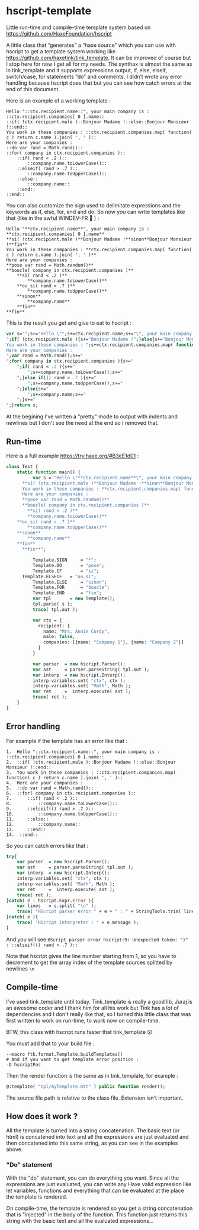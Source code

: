 # hscript-template
Little run-time and compile-time template system based on https://github.com/HaxeFoundation/hscript

A little class that “generates” a “haxe source” which you can use with hscript to get a template system working like https://github.com/haxetink/tink_template.
It can be improved of course but I stop here for now I get all for my needs.
The synthax is almost the same as in tink_template and it supports expressions output, if, else, elseif, switch/case, for statements “do” and comments.
I didn’t wrote any error handling because hscript does that but you can see how catch errors at the end of this document.

Here is an example of a working template :
```
Hello "::ctx.recipient.name::", your main company is : ::ctx.recipient.companies[ 0 ].name::
::if( !ctx.recipient.male )::Bonjour Madame !::else::Bonjour Monsieur !::end::
You work in these companies : ::ctx.recipient.companies.map( function( c ) return c.name ).join( ', ' )::
Here are your companies :
::do var rand = Math.rand()::
::for( company in ctx.recipient.companies )::
	::if( rand < .2 )::
		::company.name.toLowerCase()::
	::elseif( rand > .7 )::
		::company.name.toUpperCase()::
	::else::
		::company.name::
	::end::
::end::
```

You can also customize the sign used to delimitate expressions and the keywords as if, else, for, end and do.
So now you can wrtie templates like that (like in the awful WINDEV-FR :rofl: ) :
```
Hello "**ctx.recipient.name**", your main company is : **ctx.recipient.companies[ 0 ].name**
**si( !ctx.recipient.male )**Bonjour Madame !**sinon**Bonjour Monsieur !**fin**
You work in these companies : **ctx.recipient.companies.map( function( c ) return c.name ).join( ', ' )**
Here are your companies :
**pose var rand = Math.random()**
**boucle( company in ctx.recipient.companies )**
	**si( rand < .2 )**
		**company.name.toLowerCase()**
	**ou_si( rand > .7 )**
		**company.name.toUpperCase()**
	**sinon**
		**company.name**
	**fin**
**fin**
```
This is the result you get and give to eat to hscript : 
```haxe
var s="";s+="Hello \"";s+=ctx.recipient.name;s+="\", your main company is : ";s+=ctx.recipient.companies[ 0 ].name;s+="
";if( !ctx.recipient.male ){s+="Bonjour Madame !";}else{s+="Bonjour Monsieur !";}s+="
You work in these companies : ";s+=ctx.recipient.companies.map( function( c ) return c.name ).join( ', ' );s+="
Here are your companies :
";var rand = Math.rand();s+="
";for( company in ctx.recipient.companies ){s+="
	";if( rand < .2 ){s+="
		";s+=company.name.toLowerCase();s+="
	";}else if(() rand > .7 ){s+="
		";s+=company.name.toUpperCase();s+="
	";}else{s+="
		";s+=company.name;s+="
	";}s+="
";}return s;
```
At the begining I've written a "pretty" mode to output with indents and newlines but I don't see the need at the end so I removed that.

## Run-time

Here is a full example https://try.haxe.org/#B3eE1d01 :
```haxe
class Test {
	static function main() {
          var s = "Hello \"**ctx.recipient.name**\", your main company is : **ctx.recipient.companies[ 0 ].name**
      **si( !ctx.recipient.male )**Bonjour Madame !**sinon**Bonjour Monsieur !**fin**
      You work in these companies : **ctx.recipient.companies.map( function( c ) return c.name ).join( ', ' )**
      Here are your companies :
      **pose var rand = Math.random()**
      **boucle( company in ctx.recipient.companies )**
        **si( rand < .2 )**
		**company.name.toLowerCase()**
	**ou_si( rand > .7 )**
		**company.name.toUpperCase()**
	**sinon**
		**company.name**
	**fin**
      **fin**";

          Template.SIGN		= "*";
          Template.DO		= "pose";
          Template.IF		= "si";
	  Template.ELSEIF	= "ou_si";
          Template.ELSE		= "sinon";
          Template.FOR		= "boucle";
          Template.END		= "fin";
          var tpl		= new Template();
          tpl.parse( s );
          trace( tpl.out );

          var ctx = {
            recipient: {
              name: "Mrs. Annie Cordy",
              male: false,
              companies: [{name: "Company 1"}, {name: "Company 2"}]
            }
          }

          var parser  = new hscript.Parser();
          var ast     = parser.parseString( tpl.out );
          var interp  = new hscript.Interp();
          interp.variables.set( "ctx", ctx );
          interp.variables.set( "Math", Math );
          var ret     =  interp.execute( ast );
          trace( ret );
	}
}
```
## Error handling

For example if the template has an error like that :
```
1.  Hello "::ctx.recipient.name::", your main company is : ::ctx.recipient.companies[ 0 ].name::
2.  ::if( !ctx.recipient.male )::Bonjour Madame !::else::Bonjour Monsieur !::end::
3.  You work in these companies : ::ctx.recipient.companies.map( function( c ) return c.name ).join( ', ' )::
4.  Here are your companies :
5.  ::do var rand = Math.rand()::
6.  ::for( company in ctx.recipient.companies )::
7.  	::if( rand < .2 )::
8.  		::company.name.toLowerCase()::
9.  	::elseif(() rand > .7 )::
10.  		::company.name.toUpperCase()::
11.  	::else::
12.  		::company.name::
13.  	::end::
14.  ::end::
```
So you can catch errors like that :
```haxe
try{
	var parser	= new hscript.Parser();
	var ast 	= parser.parseString( tpl.out );
	var interp 	= new hscript.Interp();
	interp.variables.set( "ctx", ctx );
	interp.variables.set( "Math", Math );
	var ret		=  interp.execute( ast );
	trace( ret );
}catch( e : hscript.Expr.Error ){
	var lines	= s.split( "\n" );
	trace( "HScript parser error " + e + " : " + StringTools.trim( lines[ e.line - 1 ] ) );
}catch( e ){
	trace( "HScript interpreter : " + e.message );
}
```
And you will see `HScript parser error hscript:9: Unexpected token: ")" : ::elseif(() rand > .7 )::`

Note that hscript gives the line number starting from 1, so you have to decrement to get the array index of the template sources splitted by newlines `\n`

## Compile-time

I've used tink_template until today. Tink_template is really a good lib, Juraj is an awesome coder and I thank him for all his work but Tink has a lot of dependencies and I don't really like that, so I turned this little class that was first written to work on run-time, to work now on compile-time.

BTW, this class with hscript runs faster that tink_template 😲

You must add that to your build file : 
```
--macro ftk.format.Template.buildTemplates()
# And if you want to get template error position :
-D hscriptPos
```
Then the render function is the same as in tink_template, for example :
```haxe
@:template( "tpl/myTemplate.mtt" ) public function render();
```
The source file path is relative to the class file. Extension isn't important.

## How does it work ?

All the template is turned into a string concatenation. The basic text (or html) is concatened into text and all the expressions are just evaluated and then concatened into this same string, as you can see in the examples above.

### "Do" statement

With the "do" statement, you can do everything you want.
Since all the expressions are just evaluated, you can write any Haxe valid expression like let variables, functions and everything that can be evaluated at the place the template is rendered.

On compile-time, the template is rendered so you get a string concatenation that is "injected" in the body of the function. This function just returns this string with the basic text and all the evaluated expressions...

